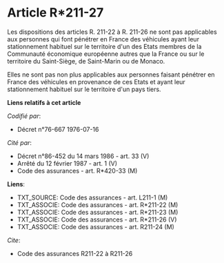 # Article R*211-27

Les dispositions des articles R. 211-22 à R. 211-26 ne sont pas applicables aux personnes qui font pénétrer en France des
véhicules ayant leur stationnement habituel sur le territoire d'un des Etats membres de la Communauté économique européenne
autres que la France ou sur le territoire du Saint-Siège, de Saint-Marin ou de Monaco.

Elles ne sont pas non plus applicables aux personnes faisant pénétrer en France des véhicules en provenance de ces Etats et
ayant leur stationnement habituel sur le territoire d'un pays tiers.

**Liens relatifs à cet article**

_Codifié par_:

  - Décret n°76-667 1976-07-16

_Cité par_:

  - Décret n°86-452 du 14 mars 1986 - art. 33 (V)
  - Arrêté du 12 février 1987 - art. 1 (V)
  - Code des assurances - art. R*420-33 (M)

**Liens**:

  - TXT_SOURCE: Code des assurances - art. L211-1 (M)
  - TXT_ASSOCIE: Code des assurances - art. R*211-22 (M)
  - TXT_ASSOCIE: Code des assurances - art. R*211-23 (M)
  - TXT_ASSOCIE: Code des assurances - art. R*211-26 (V)
  - TXT_ASSOCIE: Code des assurances - art. R211-24 (M)

_Cite_:

  - Code des assurances R211-22 à R211-26
